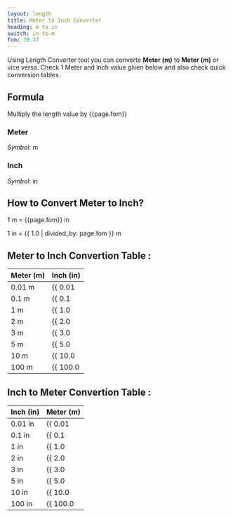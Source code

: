 ```yaml
---
layout: length
title: Meter to Inch Converter
heading: m to in
switch: in-to-m
fom: 39.37
---
```


Using Length Converter tool you can converte **Meter (m)** to **Meter (m)** or vice versa. Check 1 Meter and Inch value given below and also check quick conversion tables.

## Formula
Multiply the length value by {{page.fom}}

### Meter
*Symbol*: m

### Inch
*Symbol*: in

## How to Convert Meter to Inch?
1 m = {{page.fom}} in

1 in = {{ 1.0 | divided_by: page.fom }} m

## Meter to Inch Convertion Table :

| Meter (m) | Inch (in) |
| ---- | ---- |
| 0.01 m | {{ 0.01 | times: page.fom | round: 12 }} in |
| 0.1 m | {{ 0.1 | times: page.fom | round: 12 }} in |
| 1 m | {{ 1.0 | times: page.fom | round: 12 }} in |
| 2 m | {{ 2.0 | times: page.fom | round: 12 }} in |
| 3 m | {{ 3.0 | times: page.fom | round: 12 }} in |
| 5 m | {{ 5.0 | times: page.fom | round: 12 }} in |
| 10 m | {{ 10.0 | times: page.fom | round: 12 }} in |
| 100 m | {{ 100.0 | times: page.fom | round: 12 }} in |

## Inch to Meter Convertion Table :

| Inch (in) | Meter (m) |
| ---- | ---- |
| 0.01 in | {{ 0.01 | divided_by: page.fom | round: 12 }} m |
| 0.1 in | {{ 0.1 | divided_by: page.fom | round: 12 }} m |
| 1 in | {{ 1.0 | divided_by: page.fom | round: 12 }} m |
| 2 in | {{ 2.0 | divided_by: page.fom | round: 12 }} m |
| 3 in | {{ 3.0 | divided_by: page.fom | round: 12 }} m |
| 5 in | {{ 5.0 | divided_by: page.fom | round: 12 }} m |
| 10 in | {{ 10.0 | divided_by: page.fom | round: 12 }} m |
| 100 in | {{ 100.0 | divided_by: page.fom | round: 12 }} m |

<script>
selectInput[7].selected = true
selectOutput[4].selected = true
</script>
